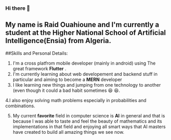 ### Hi there 👋

<!--
**RaidOuahioune/RaidOuahioune** is a ✨ _special_ ✨ repository because its `README.md` (this file) appears on your GitHub profile.

Here are some ideas to get you started:

- 🔭 I’m currently working on ...
- 🌱 I’m currently learning ...
- 👯 I’m looking to collaborate on ...
- 🤔 I’m looking for help with ...
- 💬 Ask me about ...
- 📫 How to reach me: ...
- 😄 Pronouns: ...
- ⚡ Fun fact: ...
-->
## My name is Raid Ouahioune and I'm currently a student at the Higher National School of Artificial Intelligence(Ensia) from Algeria.


##Skills and Personal Details:

1. I'm a cross platfrom mobile developer (mainly in android) using The great framework **Flutter** .
2. I'm currently learning about web developement and backend stuff in particular and aiming to become a **MERN** developer
3. I like learning new things and jumping from one technology to another (even though it could a bad habit sometimes :laughing:
:satisfied:.


4.I also enjoy solving math problems especially in probabilities and combinations.

5. My current **favorite** field in computer science is **AI** in general and that is because I was able to taste and feel the beauty of mathematics and its implementations in that field and enjoying all smart ways that AI masters have created to build all amazing things we see now.

